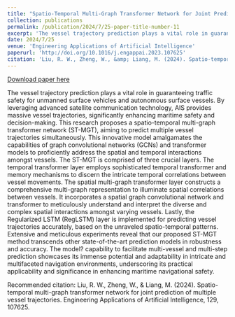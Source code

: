```yaml
---
title: "Spatio-Temporal Multi-Graph Transformer Network for Joint Prediction of Multiple Vessel Trajectories"
collection: publications
permalink: /publication/2024/7/25-paper-title-number-11
excerpt: 'The vessel trajectory prediction plays a vital role in guaranteeing traffic safety for unmanned surface vehicles and autonomous surface vessels. By leveraging advanced satellite communication technology, AIS provides massive vessel trajectories, significantly enhancing maritime safety and decision-making. This research proposes a spatio-temporal multi-graph transformer network (ST-MGT), aiming to predict multiple vessel trajectories simultaneously. This innovative model amalgamates the capabilities of graph convolutional networks (GCNs) and transformer models to proficiently address the spatial and temporal interactions amongst vessels. The ST-MGT is comprised of three crucial layers. The temporal transformer layer employs sophisticated temporal transformer and memory mechanisms to discern the intricate temporal correlations between vessel movements. The spatial multi-graph transformer layer constructs a comprehensive multi-graph representation to illuminate spatial correlations between vessels. It incorporates a spatial graph convolutional network and transformer to meticulously understand and interpret the diverse and complex spatial interactions amongst varying vessels. Lastly, the Regularized LSTM (RegLSTM) layer is implemented for predicting vessel trajectories accurately, based on the unraveled spatio-temporal patterns. Extensive and meticulous experiments reveal that our proposed ST-MGT method transcends other state-of-the-art prediction models in robustness and accuracy. The model? capability to facilitate multi-vessel and multi-step prediction showcases its immense potential and adaptability in intricate and multifaceted navigation environments, underscoring its practical applicability and significance in enhancing maritime navigational safety.'
date: 2024/7/25
venue: 'Engineering Applications of Artificial Intelligence'
paperurl: 'http://doi.org/10.1016/j.engappai.2023.107625'
citation: 'Liu, R. W., Zheng, W., &amp; Liang, M. (2024). Spatio-temporal multi-graph transformer network for joint prediction of multiple vessel trajectories. Engineering Applications of Artificial Intelligence, 129, 107625.'
---
```


<a href='http://doi.org/10.1016/j.engappai.2023.107625'>Download paper here</a>

The vessel trajectory prediction plays a vital role in guaranteeing traffic safety for unmanned surface vehicles and autonomous surface vessels. By leveraging advanced satellite communication technology, AIS provides massive vessel trajectories, significantly enhancing maritime safety and decision-making. This research proposes a spatio-temporal multi-graph transformer network (ST-MGT), aiming to predict multiple vessel trajectories simultaneously. This innovative model amalgamates the capabilities of graph convolutional networks (GCNs) and transformer models to proficiently address the spatial and temporal interactions amongst vessels. The ST-MGT is comprised of three crucial layers. The temporal transformer layer employs sophisticated temporal transformer and memory mechanisms to discern the intricate temporal correlations between vessel movements. The spatial multi-graph transformer layer constructs a comprehensive multi-graph representation to illuminate spatial correlations between vessels. It incorporates a spatial graph convolutional network and transformer to meticulously understand and interpret the diverse and complex spatial interactions amongst varying vessels. Lastly, the Regularized LSTM (RegLSTM) layer is implemented for predicting vessel trajectories accurately, based on the unraveled spatio-temporal patterns. Extensive and meticulous experiments reveal that our proposed ST-MGT method transcends other state-of-the-art prediction models in robustness and accuracy. The model? capability to facilitate multi-vessel and multi-step prediction showcases its immense potential and adaptability in intricate and multifaceted navigation environments, underscoring its practical applicability and significance in enhancing maritime navigational safety.

Recommended citation: Liu, R. W., Zheng, W., & Liang, M. (2024). Spatio-temporal multi-graph transformer network for joint prediction of multiple vessel trajectories. Engineering Applications of Artificial Intelligence, 129, 107625.
